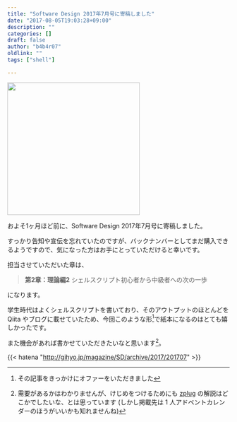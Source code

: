 ```yaml
---
title: "Software Design 2017年7月号に寄稿しました"
date: "2017-08-05T19:03:28+09:00"
description: ""
categories: []
draft: false
author: "b4b4r07"
oldlink: ""
tags: ["shell"]

---
```


<a href="https://gihyo.jp/magazine/SD/archive/2017/201707"><img src="http://image.gihyo.co.jp/assets/images/cover/2017/641707.jpg" width="300"></a>

およそ1ヶ月ほど前に、Software Design 2017年7月号に寄稿しました。

すっかり告知や宣伝を忘れていたのですが、バックナンバーとしてまだ購入できるようですので、気になった方はお手にとっていただけると幸いです。

担当させていただいた章は、

>**第2章：理論編2**
>シェルスクリプト初心者から中級者への次の一歩

になります。

学生時代はよくシェルスクリプトを書いており、そのアウトプットのほとんどを Qiita やブログに載せていたため、今回このような形[^1]で紙本になるのはとても嬉しかったです。

また機会があれば書かせていただきたいなと思います[^2]。

{{< hatena "http://gihyo.jp/magazine/SD/archive/2017/201707" >}}

[^1]: その記事をきっかけにオファーをいただきました
[^2]: 需要があるかはわかりませんが、けじめをつけるためにも [zplug](https://github.com/zplug/zplug) の解説はどこかでしたいな、とは思っています (しかし掲載先は 1 人アドベントカレンダーのほうがいいかも知れませんね)

